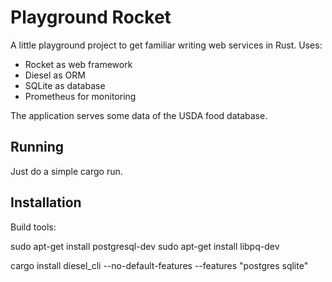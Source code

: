 Playground Rocket
===
A little playground project to get familiar writing web services in Rust. Uses:

- Rocket as web framework
- Diesel as ORM
- SQLite as database
- Prometheus for monitoring

The application serves some data of the USDA food database.

Running
---
Just do a simple cargo run.


Installation
---
Build tools:

sudo apt-get install postgresql-dev
sudo apt-get install libpq-dev

cargo install diesel_cli --no-default-features --features "postgres sqlite"
